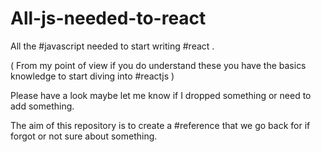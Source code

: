 # All-js-needed-to-react
All the #javascript  needed to start writing #react . 

( From my point of view if you do understand these you have the basics knowledge to start diving into #reactjs  ) 

Please have a look maybe let me know if I dropped something or need to add something.

The aim of this repository is to create a #reference  that we go back for if forgot or not sure about something. 
